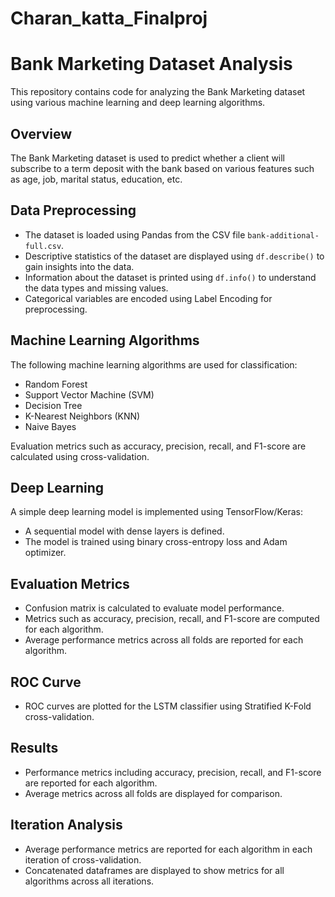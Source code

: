 # Charan_katta_Finalproj
# Bank Marketing Dataset Analysis

This repository contains code for analyzing the Bank Marketing dataset using various machine learning and deep learning algorithms.

## Overview

The Bank Marketing dataset is used to predict whether a client will subscribe to a term deposit with the bank based on various features such as age, job, marital status, education, etc.

## Data Preprocessing

- The dataset is loaded using Pandas from the CSV file `bank-additional-full.csv`.
- Descriptive statistics of the dataset are displayed using `df.describe()` to gain insights into the data.
- Information about the dataset is printed using `df.info()` to understand the data types and missing values.
- Categorical variables are encoded using Label Encoding for preprocessing.

## Machine Learning Algorithms

The following machine learning algorithms are used for classification:

- Random Forest
- Support Vector Machine (SVM)
- Decision Tree
- K-Nearest Neighbors (KNN)
- Naive Bayes

Evaluation metrics such as accuracy, precision, recall, and F1-score are calculated using cross-validation.

## Deep Learning

A simple deep learning model is implemented using TensorFlow/Keras:

- A sequential model with dense layers is defined.
- The model is trained using binary cross-entropy loss and Adam optimizer.

## Evaluation Metrics

- Confusion matrix is calculated to evaluate model performance.
- Metrics such as accuracy, precision, recall, and F1-score are computed for each algorithm.
- Average performance metrics across all folds are reported for each algorithm.

## ROC Curve

- ROC curves are plotted for the LSTM classifier using Stratified K-Fold cross-validation.

## Results

- Performance metrics including accuracy, precision, recall, and F1-score are reported for each algorithm.
- Average metrics across all folds are displayed for comparison.

## Iteration Analysis

- Average performance metrics are reported for each algorithm in each iteration of cross-validation.
- Concatenated dataframes are displayed to show metrics for all algorithms across all iterations.


